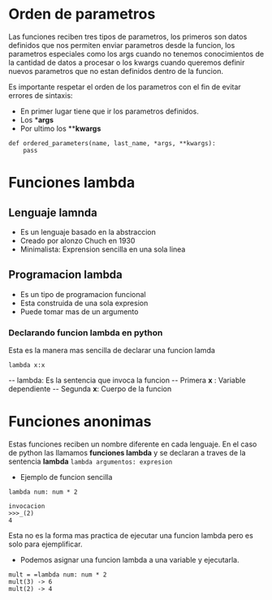 # Orden de parametros
Las funciones reciben tres tipos de parametros, los primeros son datos definidos que nos permiten enviar parametros desde la funcion, los parametros especiales como los args cuando no tenemos conocimientos de la cantidad de datos a procesar o los kwargs cuando queremos definir nuevos parametros que no estan definidos dentro de la funcion.

Es importante respetar el orden de los parametros con el fin de evitar errores de sintaxis:
- En primer lugar tiene que ir los parametros definidos.
- Los ***args**
- Por ultimo los ****kwargs**

~~~
def ordered_parameters(name, last_name, *args, **kwargs):
    pass
~~~

# Funciones lambda
## Lenguaje lamnda
- Es un lenguaje basado en la abstraccion
- Creado por alonzo Chuch en 1930
- Minimalista: Exprension sencilla en una sola linea
## Programacion lambda
- Es un tipo de programacion funcional
- Esta construida de una sola expresion
- Puede tomar mas de un argumento
### Declarando funcion lambda en python
Esta es  la manera mas sencilla de declarar una funcion lamda
~~~
lambda x:x
~~~
-- lambda: Es la sentencia que invoca la funcion 
-- Primera **x** : Variable dependiente
-- Segunda **x**: Cuerpo de la funcion

# Funciones anonimas
Estas funciones reciben un nombre diferente en cada lenguaje.
En el caso de python las llamamos **funciones lambda** y se declaran a traves de la sentencia **lambda**
``lambda argumentos: expresion``
- Ejemplo de funcion sencilla
~~~
lambda num: num * 2

invocacion
>>>_(2)
4
~~~
Esta no es la forma mas practica de ejecutar una funcion lambda pero es solo para ejemplificar. 
 - Podemos asignar una funcion lambda a una variable y ejecutarla.
~~~
mult = =lambda num: num * 2
mult(3) -> 6
mult(2) -> 4
~~~
